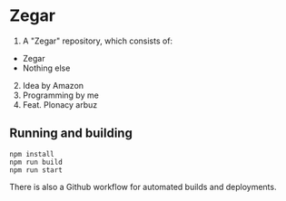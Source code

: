 # Zegar
1. A "Zegar" repository, which consists of:
  - Zegar
  - Nothing else
2. Idea by Amazon
3. Programming by me
4. Feat. Plonacy arbuz

## Running and building
```shell
npm install
npm run build
npm run start
```

There is also a Github workflow for automated builds and deployments.